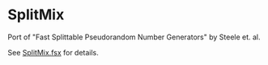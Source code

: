 # SplitMix
Port of "Fast Splittable Pseudorandom Number Generators" by Steele et. al.

See [SplitMix.fsx](https://github.com/moodmosaic/SplitMix/blob/master/SplitMix.fsx#L1-L28) for details.
